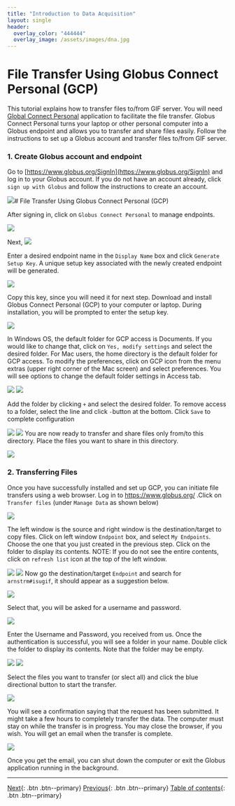 ```yaml
---
title: "Introduction to Data Acquisition"
layout: single
header:
  overlay_color: "444444"
  overlay_image: /assets/images/dna.jpg
---
```


# File Transfer Using Globus Connect Personal (GCP)

This tutorial explains how to transfer files to/from GIF server. You will need [Global Connect Personal](https://www.globus.org/globus-connect-personal) application to facilitate the file transfer.
Globus Connect Personal turns your laptop or other personal computer into a Globus endpoint and allows you to transfer and share files easily. Follow the instructions to set up a Globus account and transfer files to/from GIF server.

### 1.	Create Globus account and endpoint ###
Go to [https://www.globus.org/SignIn](https://www.globus.org/SignIn) and log in to your Globus account. If you do not have an account already, click `sign up with Globus` and follow the instructions to create an account.

![](assets/1.png)# File Transfer Using Globus Connect Personal (GCP)


After signing in, click on `Globus Connect Personal` to manage endpoints.

![](assets/2.png)

Next,
![](assets/3.png)


Enter a desired endpoint name in the `Display Name` box and click `Generate Setup Key`. A unique setup key associated with the newly created endpoint will be generated.

![](assets/4.png)

Copy this key, since you will need it for next step. Download and install Globus Connect Personal (GCP) to your computer or laptop. During installation, you will be prompted to enter the setup key.

![](assets/5.png)

In Windows OS, the default folder for GCP access is Documents. If you would like to change that, click on `Yes, modify settings` and select the desired folder. For Mac users, the home directory is the default folder for GCP access. To modify the preferences, click on GCP icon from the menu extras (upper right corner of the Mac screen) and select preferences. You will see options to change the default folder settings in Access tab.

![](assets/6a.png) ![](/assets/6b.png)

Add the folder by clicking `+` and select the desired folder. To remove access to a folder, select the line and click `-`button at the bottom.   Click `Save` to complete configuration

![](assets/7a.png) ![](/assets/7b.png)
You are now ready to transfer and share files only from/to this directory. Place the files you want to share in this directory.

![](assets/8.png)

### 2.	Transferring Files ###
Once you have successfully installed and set up GCP, you can initiate file transfers using a web browser. Log in to https://www.globus.org/ .Click on `Transfer files` (under `Manage Data` as shown below)

 ![](assets/9.png)

The left window is the source and right window is the destination/target to copy files.  Click on left window `Endpoint` box, and select `My Endpoints`. Choose the one that you just created in the previous step. Click on the folder to display its contents. NOTE: If you do not see the entire contents, click on `refresh list` icon at the top of the left window.

![](assets/10.png)
![](assets/11.png)
Now go the destination/target `Endpoint` and search for `arnstrm#isugif`, it should appear as a suggestion below.

![](assets/12.png)

Select that, you will be asked for a username and password.

![](assets/13.png)

Enter the Username and Password, you received from us. Once the authentication is successful, you will see a folder in your name. Double click the folder to display its contents. Note that the folder may be empty.

![](assets/14a.png) ![](/assets/14b.png)

Select the files you want to transfer (or slect all) and click the blue directional button to start the transfer.

![](assets/15.png)

You will see a confirmation saying that the request has been submitted. It might take a few hours to completely transfer the data. The computer must stay on while the transfer is in progress. You may close the browser, if you wish. You will get an email when the transfer is complete.

![](assets/16.png)

Once you get the email, you can shut down the computer or exit the Globus application running in the background.


----


[Next](getting-data-from-iplant-via-irods.md){: .btn  .btn--primary}
[Previous](downloading-files-via-wget.md){: .btn  .btn--primary}
[Table of contents](../dAc_introduction.md){: .btn  .btn--primary}
